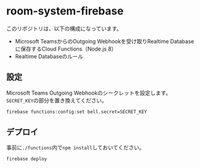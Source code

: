 # room-system-firebase
このリポジトリは、以下の構成になっています。

- Microsoft TeamsからのOutgoing Webhookを受け取りRealtime Databaseに保存するCloud Functions（Node.js 8）
- Realtime Databaseのルール

## 設定
Microsoft Teams Outgoing Webhookのシークレットを設定します。
`SECRET_KEY`の部分を置き換えてください。

```bash
firebase functions:config:set bell.secret=SECRET_KEY
```

## デプロイ
事前に`./functions`内で`npm install`しておいてください。

```bash
firebase deploy
```
